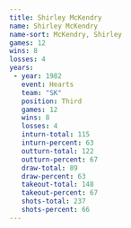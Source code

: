 ```yaml
---
title: Shirley McKendry
name: Shirley McKendry
name-sort: McKendry, Shirley
games: 12
wins: 8
losses: 4
years:
 - year: 1982
   event: Hearts
   team: "SK"
   position: Third
   games: 12
   wins: 8
   losses: 4
   inturn-total: 115
   inturn-percent: 63
   outturn-total: 122
   outturn-percent: 67
   draw-total: 89
   draw-percent: 63
   takeout-total: 148
   takeout-percent: 67
   shots-total: 237
   shots-percent: 66
---
```

